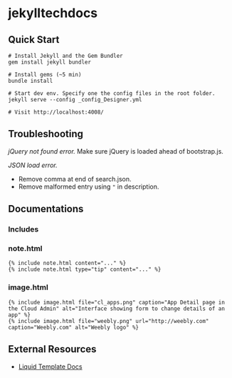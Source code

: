 # jekylltechdocs

## Quick Start

```
# Install Jekyll and the Gem Bundler
gem install jekyll bundler

# Install gems (~5 min)
bundle install

# Start dev env. Specify one the config files in the root folder.
jekyll serve --config _config_Designer.yml

# Visit http://localhost:4008/

```

## Troubleshooting

*jQuery not found error.*
Make sure jQuery is loaded ahead of bootstrap.js.

*JSON load error.*
- Remove comma at end of search.json.
- Remove malformed entry using `"` in description.


## Documentations

### Includes

### note.html

```
{% include note.html content="..." %}
{% include note.html type="tip" content="..." %}
```

### image.html

```
{% include image.html file="cl_apps.png" caption="App Detail page in the Cloud Admin" alt="Interface showing form to change details of an app" %}
{% include image.html file="weebly.png" url="http://weebly.com" caption="Weebly.com" alt="Weebly logo" %}
```


## External Resources

- [Liquid Template Docs](https://shopify.github.io/liquid/)
